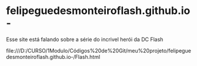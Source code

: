 # felipeguedesmonteiroflash.github.io-
Esse site está falando sobre a série do incrivel herói da DC Flash




file:///D:/CURSO/1Modulo/Códigos%20de%20Git/meu%20projeto/felipeguedesmonteiroflash.github.io-/Flash.html

